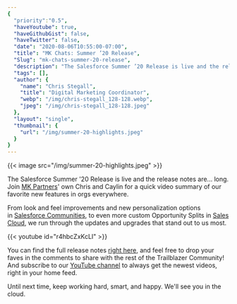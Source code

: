 ```yaml
---
{
  "priority":"0.5",
  "haveYoutube": true,
  "haveGithubGist": false,
  "haveTwitter": false,
  "date": "2020-08-06T10:55:00-07:00",
  "title": "MK Chats: Summer ’20 Release",
  "Slug": "mk-chats-summer-20-release",
  "description": "The Salesforce Summer ’20 Release is live and the release notes are… long. Join MK Partners’ own Chris and Caylin for a quick video…",
  "tags": [],
  "author": {
    "name": "Chris Stegall",
    "title": "Digital Marketing Coordinator",
    "webp": "/img/chris-stegall_128-128.webp",
    "jpeg": "/img/chris-stegall_128-128.jpeg"
  },
  "layout": "single",
  "thumbnail": {
    "url": "/img/summer-20-highlights.jpeg"
  }
}
---
```



{{< image src="/img/summer-20-highlights.jpeg" >}}

The Salesforce Summer '20 Release is live and the release notes are... long. Join [MK Partners](https://www.mkpartners.com/)' own Chris and Caylin for a quick video summary of our favorite new features in orgs everywhere.

From look and feel improvements and new personalization options in [Salesforce Communities](https://www.salesforce.com/products/#communities-scroll-tab), to even more custom Opportunity Splits in [Sales Cloud](https://www.salesforce.com/products/#sales-scroll-tab), we run through the updates and upgrades that stand out to us most.

{{< youtube id="r4hbcZxKcLI" >}}

You can find the full release notes [right here](https://releasenotes.docs.salesforce.com/en-us/summer20/release-notes/salesforce_release_notes.htm), and feel free to drop your faves in the comments to share with the rest of the Trailblazer Community! And subscribe to our [YouTube channel](https://www.youtube.com/channel/UCtNsCxpxe6F4x9Nw1HOePuQ) to always get the newest videos, right in your home feed.

Until next time, keep working hard, smart, and happy. We'll see you in the cloud.

